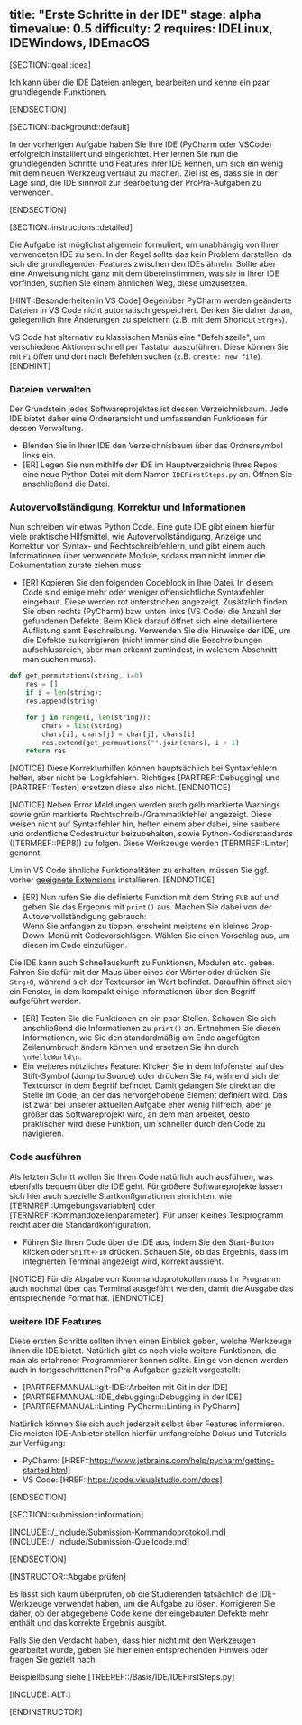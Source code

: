 title: "Erste Schritte in der IDE"
stage: alpha
timevalue: 0.5
difficulty: 2
requires: IDELinux, IDEWindows, IDEmacOS
---

[SECTION::goal::idea]

Ich kann über die IDE Dateien anlegen, bearbeiten und kenne ein paar grundlegende Funktionen.

[ENDSECTION]

[SECTION::background::default]

In der vorherigen Aufgabe haben Sie Ihre IDE (PyCharm oder VSCode) erfolgreich 
installiert und eingerichtet. 
Hier lernen Sie nun die grundlegenden Schritte und Features ihrer IDE kennen, um sich ein wenig 
mit dem neuen Werkzeug vertraut zu machen. 
Ziel ist es, dass sie in der Lage sind, die IDE sinnvoll zur Bearbeitung der ProPra-Aufgaben zu 
verwenden.

[ENDSECTION]

[SECTION::instructions::detailed]

Die Aufgabe ist möglichst allgemein formuliert, um unabhängig von Ihrer verwendeten IDE zu sein. 
In der Regel sollte das kein Problem darstellen, da sich die grundlegenden Features zwischen 
den IDEs ähneln. 
Sollte aber eine Anweisung nicht ganz mit dem übereinstimmen, was sie in Ihrer IDE vorfinden, 
suchen Sie einem ähnlichen Weg, diese umzusetzen.

[HINT::Besonderheiten in VS Code]
Gegenüber PyCharm werden geänderte Dateien in VS Code nicht automatisch gespeichert. 
Denken Sie daher daran, gelegentlich Ihre Änderungen zu speichern (z.B. mit dem Shortcut `Strg+S`).

VS Code hat alternativ zu klassischen Menüs eine "Befehlszeile", um verschiedene Aktionen schnell 
per Tastatur auszuführen. 
Diese können Sie mit `F1` öffen und dort nach Befehlen suchen (z.B. `create: new file`).
[ENDHINT]

### Dateien verwalten

Der Grundstein jedes Softwareprojektes ist dessen Verzeichnisbaum. 
Jede IDE bietet daher eine Ordneransicht und umfassenden Funktionen für dessen Verwaltung.

- Blenden Sie in Ihrer IDE den Verzeichnisbaum über das Ordnersymbol links ein.
- [ER] Legen Sie nun mithilfe der IDE im Hauptverzeichnis Ihres Repos eine neue Python Datei mit 
  dem Namen `IDEFirstSteps.py` an. Öffnen Sie anschließend die Datei.

### Autovervollständigung, Korrektur und Informationen

Nun schreiben wir etwas Python Code. Eine gute IDE gibt einem hierfür viele praktische 
Hilfsmittel, wie Autovervollständigung, Anzeige und Korrektur von Syntax- und Rechtschreibfehlern, 
und gibt einem auch Informationen über verwendete Module, sodass man nicht immer die 
Dokumentation zurate ziehen muss.

- [ER] Kopieren Sie den folgenden Codeblock in Ihre Datei. 
  In diesem Code sind einige mehr oder weniger offensichtliche Syntaxfehler eingebaut. 
  Diese werden rot unterstrichen angezeigt. Zusätzlich finden Sie oben rechts (PyCharm) bzw. 
  unten links (VS Code) die Anzahl der gefundenen Defekte. 
  Beim Klick darauf öffnet sich eine detailliertere Auflistung samt Beschreibung.
  Verwenden Sie die Hinweise der IDE, um die Defekte zu korrigieren (nicht immer sind die 
  Beschreibungen aufschlussreich, aber man erkennt zumindest, in welchem Abschnitt man suchen muss).

```python
def get_permutations(string, i=0)
    res = []
    if i = len(string):
    res.append(string)

    for j in range(i, len(string)):
        chars = list(string)
        chars[i], chars[j] = char[j], chars[i]
        res.extend(get_permuations("".join(chars), i + 1)
    return res
```

[NOTICE]
Diese Korrekturhilfen können hauptsächlich bei Syntaxfehlern helfen, aber nicht bei Logikfehlern.
Richtiges [PARTREF::Debugging] und [PARTREF::Testen] ersetzen diese also nicht.
[ENDNOTICE]

[NOTICE]
Neben Error Meldungen werden auch gelb markierte Warnings sowie grün markierte 
Rechtschreib-/Grammatikfehler angezeigt. Diese weisen nicht auf Syntaxfehler hin, 
helfen einem aber dabei, eine saubere und ordentliche Codestruktur beizubehalten, sowie 
Python-Kodierstandards ([TERMREF::PEP8]) zu folgen. 
Diese Werkzeuge werden [TERMREF::Linter] genannt.

Um in VS Code ähnliche Funktionalitäten zu erhalten, müssen Sie ggf. vorher 
[geeignete Extensions](https://code.visualstudio.com/docs/python/linting) installieren.
[ENDNOTICE]

- [ER] Nun rufen Sie die definierte Funktion mit dem String `FUB` auf und geben Sie das Ergebnis 
  mit `print()` aus. 
  Machen Sie dabei von der Autovervollständigung gebrauch:  
  Wenn Sie anfangen zu tippen, erscheint meistens ein kleines Drop-Down-Menü mit Codevorschlägen. 
  Wählen Sie einen Vorschlag aus, um diesen im Code einzufügen.

Die IDE kann auch Schnellauskunft zu Funktionen, Modulen etc. geben. Fahren Sie dafür mit der 
Maus über eines der Wörter oder drücken Sie `Strg+Q`, während sich der Textcursor im Wort 
befindet. 
Daraufhin öffnet sich ein Fenster, in dem kompakt einige Informationen über den Begriff aufgeführt 
werden.

- [ER] Testen Sie die Funktionen an ein paar Stellen. 
  Schauen Sie sich anschließend die Informationen zu `print()` an. 
  Entnehmen Sie diesen Informationen, wie Sie den standardmäßig am Ende angefügten Zeilenumbruch 
  ändern können und ersetzen Sie ihn durch `\nHelloWorld\n`.
- Ein weiteres nützliches Feature: Klicken Sie in dem Infofenster auf des Stift-Symbol (Jump to 
  Source) oder drücken Sie `F4`, während sich der Textcursor in dem Begriff befindet. 
  Damit gelangen Sie direkt an die Stelle im Code, an der das hervorgehobene Element definiert 
  wird. 
  Das ist zwar bei unserer aktuellen Aufgabe eher wenig hilfreich, aber je größer das 
  Softwareprojekt wird, an dem man arbeitet, desto praktischer wird diese Funktion, um schneller 
  durch den Code zu navigieren.

### Code ausführen

Als letzten Schritt wollen Sie Ihren Code natürlich auch ausführen, was ebenfalls bequem über die 
IDE geht. 
Für größere Softwareprojekte lassen sich hier auch spezielle Startkonfigurationen 
einrichten, wie [TERMREF::Umgebungsvariablen] oder [TERMREF::Kommandozeilenparameter]. 
Für unser kleines Testprogramm reicht aber die Standardkonfiguration.

- Führen Sie Ihren Code über die IDE aus, indem Sie den Start-Button klicken oder `Shift+F10` 
  drücken.
  Schauen Sie, ob das Ergebnis, dass im integrierten Terminal angezeigt wird, korrekt aussieht.

[NOTICE]
Für die Abgabe von Kommandoprotokollen muss Ihr Programm auch nochmal über das Terminal ausgeführt 
werden, damit die Ausgabe das entsprechende Format hat.
[ENDNOTICE]

### weitere IDE Features

Diese ersten Schritte sollten ihnen einen Einblick geben, welche Werkzeuge ihnen die IDE bietet. 
Natürlich gibt es noch viele weitere Funktionen, die man als erfahrener Programmierer kennen 
sollte. 
Einige von denen werden auch in fortgeschrittenen ProPra-Aufgaben gezielt vorgestellt:

<!-- TODO_3: weitere Aufgaben auflisten, die IDE Features behandeln -->

- [PARTREFMANUAL::git-IDE::Arbeiten mit Git in der IDE]
- [PARTREFMANUAL::IDE_debugging::Debugging in der IDE]
- [PARTREFMANUAL::Linting-PyCharm::Linting in PyCharm]

Natürlich können Sie sich auch jederzeit selbst über Features informieren. Die meisten IDE-Anbieter 
stellen hierfür umfangreiche Dokus und Tutorials zur Verfügung:

- PyCharm: [HREF::https://www.jetbrains.com/help/pycharm/getting-started.html]
- VS Code: [HREF::https://code.visualstudio.com/docs]

[ENDSECTION]

[SECTION::submission::information]

[INCLUDE::/_include/Submission-Kommandoprotokoll.md]
[INCLUDE::/_include/Submission-Quellcode.md]

[ENDSECTION]

[INSTRUCTOR::Abgabe prüfen]

Es lässt sich kaum überprüfen, ob die Studierenden tatsächlich die IDE-Werkzeuge verwendet haben,
um die Aufgabe zu lösen. 
Korrigieren Sie daher, ob der abgegebene Code keine der eingebauten Defekte mehr enthält und das 
korrekte Ergebnis ausgibt.

Falls Sie den Verdacht haben, dass hier nicht mit den Werkzeugen gearbeitet wurde, geben Sie 
hier einen entsprechenden Hinweis oder fragen Sie gezielt nach.

Beispiellösung siehe [TREEREF::/Basis/IDE/IDEFirstSteps.py]

[INCLUDE::ALT:]

[ENDINSTRUCTOR]
